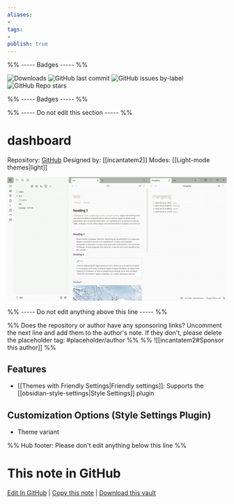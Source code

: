 ```yaml
---
aliases:
- 
tags: 
- 
publish: true
---
```


%% ----- Badges ----- %%

![Downloads](https://img.shields.io/badge/downloads-843-573E7A?style=for-the-badge&logo=)
![GitHub last commit](https://img.shields.io/github/last-commit/incantatem2/Obsidian-dashboard?color=573E7A&label=last%20update&logo=github&style=for-the-badge)
![GitHub issues by-label](https://img.shields.io/github/issues/incantatem2/Obsidian-dashboard/help%20wanted?color=573E7A&logo=github&style=for-the-badge) 
![GitHub Repo stars](https://img.shields.io/github/stars/incantatem2/Obsidian-dashboard?color=573E7A&logo=github&style=for-the-badge)

%% ----- Badges ----- %%

%% ----- Do not edit this section ----- %%

# dashboard

Repository: [GitHub](https://github.com/incantatem2/Obsidian-dashboard)
Designed by: [[incantatem2]]
Modes: [[Light-mode themes|light]]



![screenshot](https://github.com/incantatem2/Obsidian-dashboard/raw/HEAD/images/thumbnail.jpg)

%% ----- Do not edit anything above this line ----- %% 

%% Does the repository or author have any sponsoring links? Uncomment the next line and add them to the author's note. If they don't, please delete the placeholder tag: #placeholder/author %%
%% ![[incantatem2#Sponsor this author]] %%


## Features

- [[Themes with Friendly Settings|Friendly settings]]: Supports the [[obsidian-style-settings|Style Settings]] plugin

## Customization Options (Style Settings Plugin) 
- Theme variant


%% Hub footer: Please don't edit anything below this line %%

# This note in GitHub

<span class="git-footer">[Edit In GitHub](https://github.dev/obsidian-community/obsidian-hub/blob/main/02%20-%20Community%20Expansions/02.05%20All%20Community%20Expansions/Themes/dashboard.md "git-hub-edit-note") | [Copy this note](https://raw.githubusercontent.com/obsidian-community/obsidian-hub/main/02%20-%20Community%20Expansions/02.05%20All%20Community%20Expansions/Themes/dashboard.md "git-hub-copy-note") | [Download this vault](https://github.com/obsidian-community/obsidian-hub/archive/refs/heads/main.zip "git-hub-download-vault") </span>
